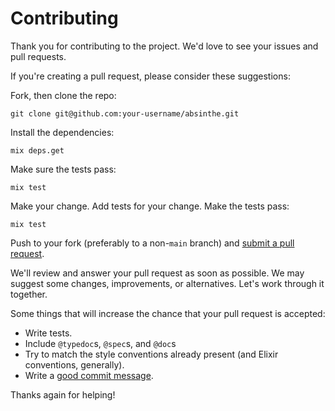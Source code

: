 # Contributing

Thank you for contributing to the project. We'd love to see your
issues and pull requests.

If you're creating a pull request, please consider these suggestions:

Fork, then clone the repo:

    git clone git@github.com:your-username/absinthe.git

Install the dependencies:

    mix deps.get

Make sure the tests pass:

    mix test

Make your change. Add tests for your change. Make the tests pass:

    mix test

Push to your fork (preferably to a non-`main` branch) and
[submit a pull request][pr].

[pr]: https://github.com/absinthe-graphql/absinthe/compare/

We'll review and answer your pull request as soon as possible. We may suggest
some changes, improvements, or alternatives. Let's work through it together.

Some things that will increase the chance that your pull request is accepted:

* Write tests.
* Include `@typedoc`s, `@spec`s, and `@doc`s
* Try to match the style conventions already present (and Elixir conventions,
  generally).
* Write a [good commit message][commit].

Thanks again for helping!

[commit]: https://tbaggery.com/2008/04/19/a-note-about-git-commit-messages.html
